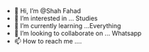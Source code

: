 - 👋 Hi, I’m @Shah Fahad
- 👀 I’m interested in ... Studies 
- 🌱 I’m currently learning ...Everything 
- 💞️ I’m looking to collaborate on ... Whatsapp 
- 📫 How to reach me .... 

<!---
Shah is a ✨ special ✨ repository because its `README.md` (this file) appears on your GitHub profile.
You can click the Preview link to take a look at your changes.
--->
